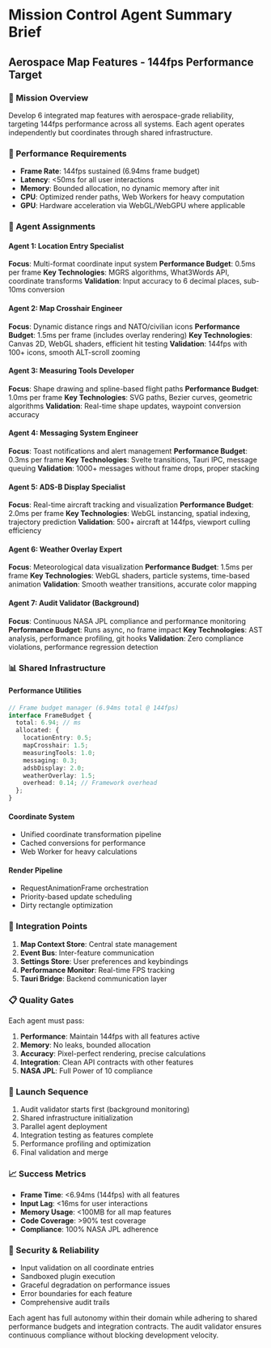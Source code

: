 # Mission Control Agent Summary Brief
## Aerospace Map Features - 144fps Performance Target

### 🎯 Mission Overview
Develop 6 integrated map features with aerospace-grade reliability, targeting 144fps performance across all systems. Each agent operates independently but coordinates through shared infrastructure.

### 🚀 Performance Requirements
- **Frame Rate**: 144fps sustained (6.94ms frame budget)
- **Latency**: <50ms for all user interactions
- **Memory**: Bounded allocation, no dynamic memory after init
- **CPU**: Optimized render paths, Web Workers for heavy computation
- **GPU**: Hardware acceleration via WebGL/WebGPU where applicable

### 👥 Agent Assignments

#### Agent 1: Location Entry Specialist
**Focus**: Multi-format coordinate input system
**Performance Budget**: 0.5ms per frame
**Key Technologies**: MGRS algorithms, What3Words API, coordinate transforms
**Validation**: Input accuracy to 6 decimal places, sub-10ms conversion

#### Agent 2: Map Crosshair Engineer
**Focus**: Dynamic distance rings and NATO/civilian icons
**Performance Budget**: 1.5ms per frame (includes overlay rendering)
**Key Technologies**: Canvas 2D, WebGL shaders, efficient hit testing
**Validation**: 144fps with 100+ icons, smooth ALT-scroll zooming

#### Agent 3: Measuring Tools Developer
**Focus**: Shape drawing and spline-based flight paths
**Performance Budget**: 1.0ms per frame
**Key Technologies**: SVG paths, Bezier curves, geometric algorithms
**Validation**: Real-time shape updates, waypoint conversion accuracy

#### Agent 4: Messaging System Engineer
**Focus**: Toast notifications and alert management
**Performance Budget**: 0.3ms per frame
**Key Technologies**: Svelte transitions, Tauri IPC, message queuing
**Validation**: 1000+ messages without frame drops, proper stacking

#### Agent 5: ADS-B Display Specialist
**Focus**: Real-time aircraft tracking and visualization
**Performance Budget**: 2.0ms per frame
**Key Technologies**: WebGL instancing, spatial indexing, trajectory prediction
**Validation**: 500+ aircraft at 144fps, viewport culling efficiency

#### Agent 6: Weather Overlay Expert
**Focus**: Meteorological data visualization
**Performance Budget**: 1.5ms per frame
**Key Technologies**: WebGL shaders, particle systems, time-based animation
**Validation**: Smooth weather transitions, accurate color mapping

#### Agent 7: Audit Validator (Background)
**Focus**: Continuous NASA JPL compliance and performance monitoring
**Performance Budget**: Runs async, no frame impact
**Key Technologies**: AST analysis, performance profiling, git hooks
**Validation**: Zero compliance violations, performance regression detection

### 📊 Shared Infrastructure

#### Performance Utilities
```typescript
// Frame budget manager (6.94ms total @ 144fps)
interface FrameBudget {
  total: 6.94; // ms
  allocated: {
    locationEntry: 0.5;
    mapCrosshair: 1.5;
    measuringTools: 1.0;
    messaging: 0.3;
    adsbDisplay: 2.0;
    weatherOverlay: 1.5;
    overhead: 0.14; // Framework overhead
  };
}
```

#### Coordinate System
- Unified coordinate transformation pipeline
- Cached conversions for performance
- Web Worker for heavy calculations

#### Render Pipeline
- RequestAnimationFrame orchestration
- Priority-based update scheduling
- Dirty rectangle optimization

### 🔧 Integration Points

1. **Map Context Store**: Central state management
2. **Event Bus**: Inter-feature communication
3. **Settings Store**: User preferences and keybindings
4. **Performance Monitor**: Real-time FPS tracking
5. **Tauri Bridge**: Backend communication layer

### 📋 Quality Gates

Each agent must pass:
1. **Performance**: Maintain 144fps with all features active
2. **Memory**: No leaks, bounded allocation
3. **Accuracy**: Pixel-perfect rendering, precise calculations
4. **Integration**: Clean API contracts with other features
5. **NASA JPL**: Full Power of 10 compliance

### 🚦 Launch Sequence

1. Audit validator starts first (background monitoring)
2. Shared infrastructure initialization
3. Parallel agent deployment
4. Integration testing as features complete
5. Performance profiling and optimization
6. Final validation and merge

### 📈 Success Metrics

- **Frame Time**: <6.94ms (144fps) with all features
- **Input Lag**: <16ms for user interactions
- **Memory Usage**: <100MB for all map features
- **Code Coverage**: >90% test coverage
- **Compliance**: 100% NASA JPL adherence

### 🔐 Security & Reliability

- Input validation on all coordinate entries
- Sandboxed plugin execution
- Graceful degradation on performance issues
- Error boundaries for each feature
- Comprehensive audit trails

Each agent has full autonomy within their domain while adhering to shared performance budgets and integration contracts. The audit validator ensures continuous compliance without blocking development velocity.
